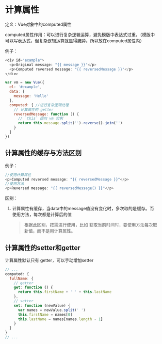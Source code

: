 # 计算属性

定义：Vue对象中的computed属性

computed属性作用：可以进行复杂逻辑运算，避免模版中表达式过重。（模版中可以写表达式，但复杂逻辑运算就显得臃肿，所以放在computed属性内）

例子：

```javascript
<div id="example">
  <p>Original message: "{{ message }}"</p>
  <p>Computed reversed message: "{{ reversedMessage }}"</p>
</div>

var vm = new Vue({
  el: '#example',
  data: {
    message: 'Hello'
  },
  computed: { //进行复杂逻辑处理
    // 计算属性的 getter
    reversedMessage: function () {
      // `this` 指向 vm 实例
      return this.message.split('').reverse().join('')
    }
  }
})
```

## 计算属性的缓存与方法区别

例子：

```javascript
//使用计算属性
<p>Computed reversed message: "{{ reversedMessage }}"</p> 
//使用方法
<p>Reversed message: "{{ reversedMessage() }}"</p>
```

区别：

1. 计算属性有缓存，当data中的message值没有变化时，多次取的是缓存。而使用方法，每次都是计算后的值
    >根据此区别，按需进行使用，比如 获取当前时间时，要使用方法每次取新值，而不是用计算属性。

## 计算属性的setter和getter

计算属性默认只有 getter，可以手动增加setter

```javascript
// ...
computed: {
  fullName: {
    // getter
    get: function () {
      return this.firstName + ' ' + this.lastName
    },
    // setter
    set: function (newValue) {
      var names = newValue.split(' ')
      this.firstName = names[0]
      this.lastName = names[names.length - 1]
    }
  }
}
// ...
```
